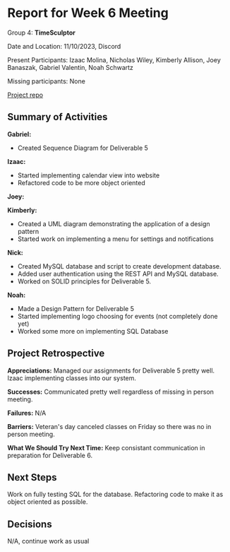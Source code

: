 # Report for Week 6 Meeting

Group 4: **TimeSculptor**

Date and Location: 11/10/2023, Discord

Present Participants: Izaac Molina, Nicholas Wiley, Kimberly Allison, Joey Banaszak, Gabriel Valentin, Noah Schwartz

Missing participants: None

[Project repo](https://github.com/nickw409/TimeSculptor)

## **Summary of Activities**

**Gabriel:**

- Created Sequence Diagram for Deliverable 5

**Izaac:**

- Started implementing calendar view into website
- Refactored code to be more object oriented

**Joey:**

**Kimberly:**

- Created a UML diagram demonstrating the application of a design pattern
- Started work on implementing a menu for settings and notifications

**Nick:**

- Created MySQL database and script to create development database.
- Added user authentication using the REST API and MySQL database.
- Worked on SOLID principles for Deliverable 5.

**Noah:**

- Made a Design Pattern for Deliverable 5
- Started implementing logo choosing for events (not completely done yet)
- Worked some more on implementing SQL Database

## **Project Retrospective**

**Appreciations:**
Managed our assignments for Deliverable 5 pretty well.
Izaac implementing classes into our system.

**Successes:**
Communicated pretty well regardless of missing in person meeting.

**Failures:**
N/A

**Barriers:**
Veteran's day canceled classes on Friday so there was no in person meeting.

**What We Should Try Next Time:**
Keep consistant communication in preparation for Deliverable 6.

## **Next Steps**

Work on fully testing SQL for the database.
Refactoring code to make it as object oriented as possible.

## **Decisions**

N/A, continue work as usual
